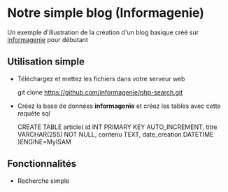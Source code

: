 # Notre simple blog (Informagenie)

Un exemple d'illustration de la création d'un blog basique créé sur [informagenie](http://www.informagenie.com) pour débutant

## Utilisation simple

- Téléchargez et mettez les fichiers dans votre serveur web

    git clone https://github.com/informagenie/php-search.git

- Créez la base de données **informagenie** et créez les tables avec cette requête sql

    CREATE TABLE article(
        id INT PRIMARY KEY AUTO_INCREMENT,
        titre VARCHAR(255) NOT NULL,
        contenu TEXT,
        date_creation DATETIME
    )ENGINE=MyISAM

## Fonctionnalités
- Recherche simple
